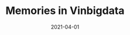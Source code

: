 ---
title: 'Memories in Vinbigdata'
date: 2021-04-01
permalink: /posts/2021/04/vinbigdata/
tags:
  - cool posts
  - category1
  - category2
---